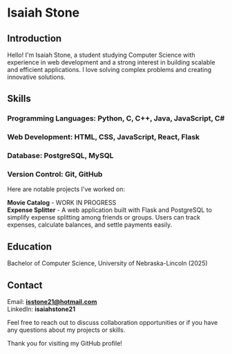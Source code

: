 # Isaiah Stone
  
## **Introduction**  
  
Hello! I'm Isaiah Stone, a student studying Computer Science with experience in web development and a strong interest in building scalable and efficient applications. I love solving complex problems and creating innovative solutions.

## **Skills**  
### Programming Languages: Python, C, C++, Java, JavaScript, C#
### Web Development: HTML, CSS, JavaScript, React, Flask
### Database: PostgreSQL, MySQL
### Version Control: Git, GitHub

Here are notable projects I've worked on:  

**Movie Catalog** - WORK IN PROGRESS  
**Expense Splitter** - A web application built with Flask and PostgreSQL to simplify expense splitting among friends or groups. Users can track expenses, calculate balances, and settle payments easily.  

## Education  
Bachelor of Computer Science, University of Nebraska-Lincoln (2025)  
## **Contact**    
Email: **isstone21@hotmail.com**   
LinkedIn: **isaiahstone21**  

Feel free to reach out to discuss collaboration opportunities or if you have any questions about my projects or skills.  

Thank you for visiting my GitHub profile!  
